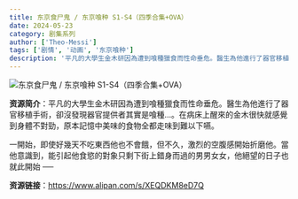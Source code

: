 ```yaml
---
title: 东京食尸鬼 / 东京喰种 S1-S4（四季合集+OVA）
date: 2024-05-23
category: 剧集系列
author: ['Theo-Messi']
tags: ['剧情', '动画', '东京喰种']
description: '平凡的大學生金木研因為遭到喰種獵食而性命垂危。醫生為他進行了器官移植手術，卻沒發現器官提供者其實是喰種…。在病床上醒來的金木很快就感覺到身體不對勁，原本記憶中美味的食物全都走味到難以下嚥。一開始，即使好幾天不吃東西他也不會餓，但不久，激烈的空腹感開始折磨他。當他意識到，能引起他食慾的對象只剩下街上錯身而過的男男女女，他絕望的日子也就此開始 ──'
---
```


![东京食尸鬼 / 东京喰种 S1-S4（四季合集+OVA）](https://image.tmdb.org/t/p/original/i5NXFSbiRQEx7ZDfEiD70JJZ2pJ.jpg)

**资源简介**：平凡的大學生金木研因為遭到喰種獵食而性命垂危。醫生為他進行了器官移植手術，卻沒發現器官提供者其實是喰種…。在病床上醒來的金木很快就感覺到身體不對勁，原本記憶中美味的食物全都走味到難以下嚥。

一開始，即使好幾天不吃東西他也不會餓，但不久，激烈的空腹感開始折磨他。當他意識到，能引起他食慾的對象只剩下街上錯身而過的男男女女，他絕望的日子也就此開始 ──

**资源链接**：https://www.alipan.com/s/XEQDKM8eD7Q
